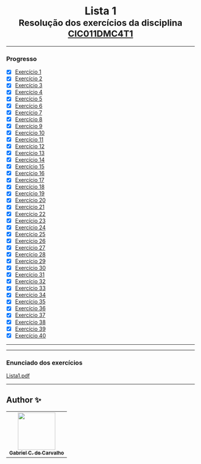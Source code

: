 <div align="center">
	<h1>Lista 1
		<br/>
			<sub>Resolução dos exercícios da disciplina
        <a href="https://www.fct.unesp.br/#!/graduacao/ciencia-da-computacao/">CIC011DMC4T1</a>
      </sub>
	</h1>
</div>

---
### Progresso

* [x] [Exercício 1](https://github.com/Gabriel-Ciriaco/Listas-ATP-II/blob/main/Lista%201/lista1_ex01.c)
* [x] [Exercício 2](https://github.com/Gabriel-Ciriaco/Listas-ATP-II/blob/main/Lista%201/lista1_ex02.c)
* [x] [Exercício 3](https://github.com/Gabriel-Ciriaco/Listas-ATP-II/blob/main/Lista%201/lista1_ex03.c)
* [x] [Exercício 4](https://github.com/Gabriel-Ciriaco/Listas-ATP-II/blob/main/Lista%201/lista1_ex04.c)
* [x] [Exercício 5](https://github.com/Gabriel-Ciriaco/Listas-ATP-II/blob/main/Lista%201/lista1_ex05.c)
* [x] [Exercício 6](https://github.com/Gabriel-Ciriaco/Listas-ATP-II/blob/main/Lista%201/lista1_ex06.c)
* [x] [Exercício 7](https://github.com/Gabriel-Ciriaco/Listas-ATP-II/blob/main/Lista%201/lista1_ex07.c)
* [x] [Exercício 8](https://github.com/Gabriel-Ciriaco/Listas-ATP-II/blob/main/Lista%201/lista1_ex08.c)
* [x] [Exercício 9](https://github.com/Gabriel-Ciriaco/Listas-ATP-II/blob/main/Lista%201/lista1_ex09.c)
* [x] [Exercício 10](https://github.com/Gabriel-Ciriaco/Listas-ATP-II/blob/main/Lista%201/lista1_ex10.c)
* [x] [Exercício 11](https://github.com/Gabriel-Ciriaco/Listas-ATP-II/blob/main/Lista%201/lista1_ex11.c)
* [x] [Exercício 12](https://github.com/Gabriel-Ciriaco/Listas-ATP-II/blob/main/Lista%201/lista1_ex12.c)
* [x] [Exercício 13](https://github.com/Gabriel-Ciriaco/Listas-ATP-II/blob/main/Lista%201/lista1_ex13.c)
* [x] [Exercício 14](https://github.com/Gabriel-Ciriaco/Listas-ATP-II/blob/main/Lista%201/lista1_ex14.c)
* [x] [Exercício 15](https://github.com/Gabriel-Ciriaco/Listas-ATP-II/blob/main/Lista%201/lista1_ex15.c)
* [x] [Exercício 16](https://github.com/Gabriel-Ciriaco/Listas-ATP-II/blob/main/Lista%201/lista1_ex16.c)
* [x] [Exercício 17](https://github.com/Gabriel-Ciriaco/Listas-ATP-II/blob/main/Lista%201/lista1_ex17.c)
* [x] [Exercício 18](https://github.com/Gabriel-Ciriaco/Listas-ATP-II/blob/main/Lista%201/lista1_ex18.c)
* [x] [Exercício 19](https://github.com/Gabriel-Ciriaco/Listas-ATP-II/blob/main/Lista%201/lista1_ex19.c)
* [x] [Exercício 20](https://github.com/Gabriel-Ciriaco/Listas-ATP-II/blob/main/Lista%201/lista1_ex20.c)
* [x] [Exercício 21](https://github.com/Gabriel-Ciriaco/Listas-ATP-II/blob/main/Lista%201/lista1_ex21.c)
* [x] [Exercício 22](https://github.com/Gabriel-Ciriaco/Listas-ATP-II/blob/main/Lista%201/lista1_ex22.c)
* [x] [Exercício 23](https://github.com/Gabriel-Ciriaco/Listas-ATP-II/blob/main/Lista%201/lista1_ex23.c)
* [x] [Exercício 24](https://github.com/Gabriel-Ciriaco/Listas-ATP-II/blob/main/Lista%201/lista1_ex24.c)
* [x] [Exercício 25](https://github.com/Gabriel-Ciriaco/Listas-ATP-II/blob/main/Lista%201/lista1_ex25.c)
* [x] [Exercício 26](https://github.com/Gabriel-Ciriaco/Listas-ATP-II/blob/main/Lista%201/lista1_ex26.c)
* [x] [Exercício 27](https://github.com/Gabriel-Ciriaco/Listas-ATP-II/blob/main/Lista%201/lista1_ex27.c)
* [x] [Exercício 28](https://github.com/Gabriel-Ciriaco/Listas-ATP-II/blob/main/Lista%201/lista1_ex28.c)
* [x] [Exercício 29](https://github.com/Gabriel-Ciriaco/Listas-ATP-II/blob/main/Lista%201/lista1_ex29.c)
* [x] [Exercício 30](https://github.com/Gabriel-Ciriaco/Listas-ATP-II/blob/main/Lista%201/lista1_ex30.c)
* [x] [Exercício 31](https://github.com/Gabriel-Ciriaco/Listas-ATP-II/blob/main/Lista%201/lista1_ex31.c)
* [x] [Exercício 32](https://github.com/Gabriel-Ciriaco/Listas-ATP-II/blob/main/Lista%201/lista1_ex32.c)
* [x] [Exercício 33](https://github.com/Gabriel-Ciriaco/Listas-ATP-II/blob/main/Lista%201/lista1_ex33.c)
* [x] [Exercício 34](https://github.com/Gabriel-Ciriaco/Listas-ATP-II/blob/main/Lista%201/lista1_ex34.c)
* [x] [Exercício 35](https://github.com/Gabriel-Ciriaco/Listas-ATP-II/blob/main/Lista%201/lista1_ex35.c)
* [x] [Exercício 36](https://github.com/Gabriel-Ciriaco/Listas-ATP-II/blob/main/Lista%201/lista1_ex36.c)
* [x] [Exercício 37](https://github.com/Gabriel-Ciriaco/Listas-ATP-II/blob/main/Lista%201/lista1_ex37.c)
* [x] [Exercício 38](https://github.com/Gabriel-Ciriaco/Listas-ATP-II/blob/main/Lista%201/lista1_ex38.c)
* [x] [Exercício 39](https://github.com/Gabriel-Ciriaco/Listas-ATP-II/blob/main/Lista%201/lista1_ex39.c)
* [x] [Exercício 40](https://github.com/Gabriel-Ciriaco/Listas-ATP-II/blob/main/Lista%201/lista1_ex40.c)

---

---
### Enunciado dos exercícios

[Lista1.pdf](https://github.com/Gabriel-Ciriaco/Listas-ATP-II/blob/main/Lista%201/Lista%201.pdf)

---

## Author ✨

<table>
	<tr>
		<td align="center">
			<a href="https://github.com/Gabriel-Ciriaco">
				<img src="https://avatars.githubusercontent.com/u/66225865" width="100px;" alt=""/>
				<br>
				<sub>
					<b>Gabriel C. de Carvalho</b>
				</sub>
		</td>
	</tr>
</table>

